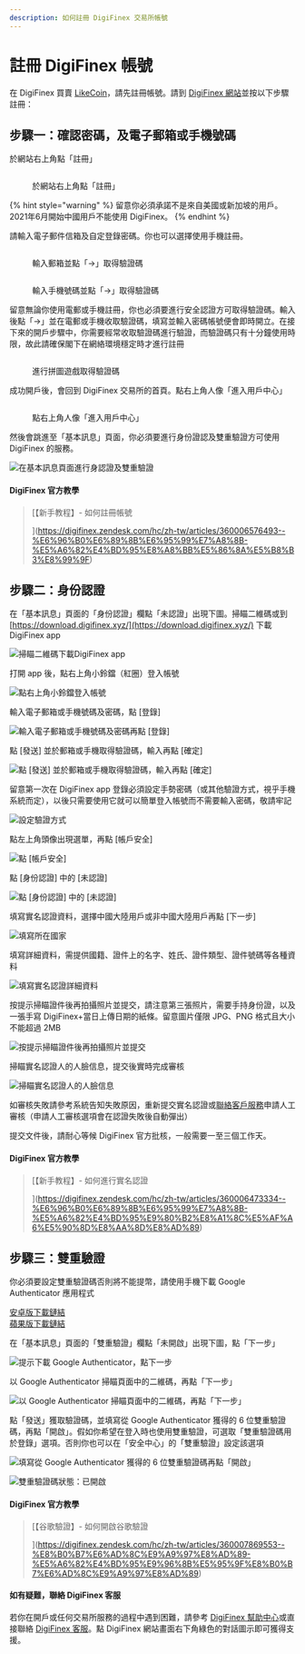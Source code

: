 ```yaml
---
description: 如何註冊 DigiFinex 交易所帳號
---
```


# 註冊 DigiFinex 帳號

在 DigiFinex 買賣 [LikeCoin](https://like.co/)，請先註冊帳號。請到 [DigiFinex 網站](https://www.digifinex.com/)並按以下步驟註冊：

## 步驟一：確認密碼，及電子郵箱或手機號碼 <a href="#id-1" id="id-1"></a>

於網站右上角點「註冊」

<figure><img src="../../.gitbook/assets/digifinex-1.png" alt=""><figcaption><p>於網站右上角點「註冊」</p></figcaption></figure>

{% hint style="warning" %}
留意你必須承諾不是來自美國或新加坡的用戶。2021年6月開始中國用戶不能使用 DigiFinex。
{% endhint %}

請輸入電子郵件信箱及自定登錄密碼。你也可以選擇使用手機註冊。

<figure><img src="../../.gitbook/assets/digifinex-2.png" alt=""><figcaption><p>輸入郵箱並點「->」取得驗證碼</p></figcaption></figure>

<figure><img src="../../.gitbook/assets/digifinex-3.png" alt=""><figcaption><p>輸入手機號碼並點「->」取得驗證碼</p></figcaption></figure>

留意無論你使用電郵或手機註冊，你也必須要進行安全認證方可取得驗證碼。輸入後點「->」並在電郵或手機收取驗證碼，填寫並輸入密碼帳號便會即時開立。在接下來的開戶步驟中，你需要經常收取驗證碼進行驗證，而驗證碼只有十分鐘使用時限，故此請確保閣下在網絡環境穩定時才進行註冊

<figure><img src="../../.gitbook/assets/digifinex-4.png" alt=""><figcaption><p>進行拼圖遊戲取得驗證碼</p></figcaption></figure>

成功開戶後，會回到 DigiFinex 交易所的首頁。點右上角人像「進入用戶中心」

<figure><img src="../../.gitbook/assets/digifinex-5.png" alt=""><figcaption><p>點右上角人像「進入用戶中心」</p></figcaption></figure>

然後會跳進至「基本訊息」頁面，你必須要進行身份證認及雙重驗證方可使用 DigiFinex 的服務。

![在基本訊息頁面進行身認證及雙重驗證](../../.gitbook/assets/digifinex-6.png)

#### DigiFinex 官方教學

> [【新手教程】- 如何註冊帳號>>> ](https://digifinex.zendesk.com/hc/zh-tw/articles/360006576493--%E6%96%B0%E6%89%8B%E6%95%99%E7%A8%8B-%E5%A6%82%E4%BD%95%E8%A8%BB%E5%86%8A%E5%B8%B3%E8%99%9F)

## 步驟二：身份認證 <a href="#id-2" id="id-2"></a>

在「基本訊息」頁面的「身份認證」欄點「未認證」出現下圖。掃瞄二維碼或到 [https://download.digifinex.xyz/](https://download.digifinex.xyz/) 下載 DigiFinex app

![掃瞄二維碼下載DigiFinex app](../../.gitbook/assets/digifinex-11.png)

打開 app 後，點右上角小鈴鐺（紅圈）登入帳號

![點右上角小鈴鐺登入帳號](../../.gitbook/assets/digifinex-mobile-1.png)

輸入電子郵箱或手機號碼及密碼，點 \[登錄]

![輸入電子郵箱或手機號碼及密碼再點 \[登錄\]](../../.gitbook/assets/digifinex-mobile-2.png)

點 \[發送] 並於郵箱或手機取得驗證碼，輸入再點 \[確定]

![點 \[發送\] 並於郵箱或手機取得驗證碼，輸入再點 \[確定\]](../../.gitbook/assets/digifinex-mobile-3.png)

留意第一次在 DigiFinex app 登錄必須設定手勢密碼（或其他驗證方式，視乎手機系統而定），以後只需要使用它就可以簡單登入帳號而不需要輸入密碼，敬請牢記

![設定驗證方式](../../.gitbook/assets/digifinex-mobile-4.png)

點左上角頭像出現選單，再點 \[帳戶安全]

![點 \[帳戶安全\]](../../.gitbook/assets/digifinex-mobile-5.png)

點 \[身份認證] 中的 \[未認證]

![點 \[身份認證\] 中的 \[未認證\]](../../.gitbook/assets/digifinex-mobile-6.png)

填寫實名認證資料，選擇中國大陸用戶或非中國大陸用戶再點 \[下一步]

![填寫所在國家](../../.gitbook/assets/digifinex-mobile-7.png)

填寫詳細資料，需提供國籍、證件上的名字、姓氏、證件類型、證件號碼等各種資料

![填寫實名認證詳細資料](../../.gitbook/assets/digifinex-mobile-8.png)

按提示掃瞄證件後再拍攝照片並提交，請注意第三張照片，需要手持身份證，以及一張手寫 DigiFinex+當日上傳日期的紙條。留意圖片僅限 JPG、PNG 格式且大小不能超過 2MB

![按提示掃瞄證件後再拍攝照片並提交](../../.gitbook/assets/mceclip3.png)

掃瞄實名認證人的人臉信息，提交後實時完成審核

![掃瞄實名認證人的人臉信息](../../.gitbook/assets/实名认证原图5-60%图.jpg)

如審核失敗請參考系統告知失敗原因，重新提交實名認證或[聯絡客戶服務](https://digifinex.zendesk.com/hc/zh-cn/articles/360000525241-%E5%A6%82%E4%BD%95%E5%AF%BB%E6%B1%82D%E7%BD%91-Digifinex-vip-%E5%AE%A2%E6%9C%8D%E5%B8%AE%E5%8A%A9)申請人工審核（申請人工審核選項會在認證失敗後自動彈出）

提交文件後，請耐心等候 DigiFinex 官方批核，一般需要一至三個工作天。

#### DigiFinex 官方教學

> [【新手教程】- 如何進行實名認證>> ](https://digifinex.zendesk.com/hc/zh-tw/articles/360006473334--%E6%96%B0%E6%89%8B%E6%95%99%E7%A8%8B-%E5%A6%82%E4%BD%95%E9%80%B2%E8%A1%8C%E5%AF%A6%E5%90%8D%E8%AA%8D%E8%AD%89)

## 步驟三：雙重驗證 <a href="#id-3-google" id="id-3-google"></a>

你必須要設定雙重驗證碼否則將不能提幣，請使用手機下載  Google Authenticator 應用程式

[安卓版下載鏈結](https://play.google.com/store/apps/details?id=com.google.android.apps.authenticator2\&hl=zh\_TW)\
[蘋果版下載鏈結](https://apps.apple.com/hk/app/google-authenticator/id388497605)

在「基本訊息」頁面的「雙重驗證」欄點「未開啟」出現下圖，點「下一步」

![提示下載 Google Authenticator，點下一步](../../.gitbook/assets/digifinex-7.png)

以 Google Authenticator 掃瞄頁面中的二維碼，再點「下一步」

![以 Google Authenticator 掃瞄頁面中的二維碼，再點「下一步」](../../.gitbook/assets/digifinex-8.png)

點「發送」獲取驗證碼，並填寫從 Google Authenticator 獲得的 6 位雙重驗證碼，再點「開啟」。假如你希望在登入時也使用雙重驗證，可選取「雙重驗證碼用於登錄」選項。否則你也可以在「安全中心」的「雙重驗證」設定該選項

![填寫從 Google Authenticator 獲得的 6 位雙重驗證碼再點「開啟」](../../.gitbook/assets/digifinex-9.png)

![雙重驗證碼狀態：已開啟](../../.gitbook/assets/digifinex-10.png)

#### DigiFinex 官方教學

> [【谷歌驗證】- 如何開啟谷歌驗證>>> ](https://digifinex.zendesk.com/hc/zh-tw/articles/360007869553--%E8%B0%B7%E6%AD%8C%E9%A9%97%E8%AD%89-%E5%A6%82%E4%BD%95%E9%96%8B%E5%95%9F%E8%B0%B7%E6%AD%8C%E9%A9%97%E8%AD%89)

#### 如有疑難，聯絡 DigiFinex 客服

若你在開戶或任何交易所服務的過程中遇到困難，請參考 [DigiFinex 幫助中心](https://digifinex.zendesk.com/hc/zh-tw)或直接聯絡 [DigiFinex 客服](https://digifinex.zendesk.com/hc/zh-tw/articles/360000525241)。點 DigiFinex 網站畫面右下角綠色的對話圖示即可獲得支援。
